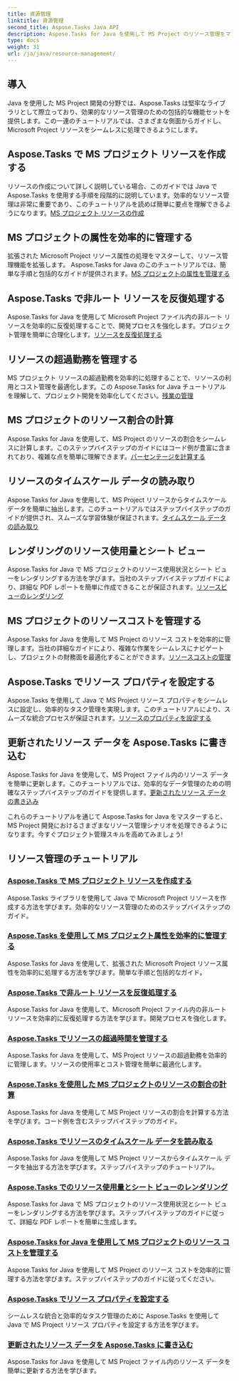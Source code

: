 ```yaml
---
title: 資源管理
linktitle: 資源管理
second_title: Aspose.Tasks Java API
description: Aspose.Tasks for Java を使用して MS Project のリソース管理をマスターします。作成、反復、コスト管理などを学びます。チュートリアルを使用して開発を最適化します。
type: docs
weight: 31
url: /ja/java/resource-management/
---
```

## 導入

Java を使用した MS Project 開発の分野では、Aspose.Tasks は堅牢なライブラリとして際立っており、効果的なリソース管理のための包括的な機能セットを提供します。この一連のチュートリアルでは、さまざまな側面からガイドし、Microsoft Project リソースをシームレスに処理できるようにします。

## Aspose.Tasks で MS プロジェクト リソースを作成する
リソースの作成について詳しく説明している場合、このガイドでは Java で Aspose.Tasks を使用する手順を段階的に説明しています。効率的なリソース管理は非常に重要であり、このチュートリアルを読めば簡単に要点を理解できるようになります。[MS プロジェクト リソースの作成](./create-resources/)

## MS プロジェクトの属性を効率的に管理する
拡張された Microsoft Project リソース属性の処理をマスターして、リソース管理機能を拡張します。 Aspose.Tasks for Java のこのチュートリアルでは、簡単な手順と包括的なガイドが提供されます。[MS プロジェクトの属性を管理する](./extended-resource-attributes/)

## Aspose.Tasks で非ルート リソースを反復処理する
Aspose.Tasks for Java を使用して Microsoft Project ファイル内の非ルート リソースを効率的に反復処理することで、開発プロセスを強化します。プロジェクト管理を簡単に合理化します。[リソースを反復処理する](./iterate-non-root-resources/)

## リソースの超過勤務を管理する
MS プロジェクト リソースの超過勤務を効率的に処理することで、リソースの利用とコスト管理を最適化します。この Aspose.Tasks for Java チュートリアルを理解して、プロジェクト開発を効率化してください。[残業の管理](./overtimes-resource/)

## MS プロジェクトのリソース割合の計算
Aspose.Tasks for Java を使用して、MS Project のリソースの割合をシームレスに計算します。このステップバイステップのガイドにはコード例が豊富に含まれており、複雑な点を簡単に理解できます。[パーセンテージを計算する](./percentage-calculations/)

## リソースのタイムスケール データの読み取り
Aspose.Tasks for Java を使用して、MS Project リソースからタイムスケール データを簡単に抽出します。このチュートリアルではステップバイステップのガイドが提供され、スムーズな学習体験が保証されます。[タイムスケール データの読み取り](./read-timephased-data/)

## レンダリングのリソース使用量とシート ビュー
Aspose.Tasks for Java で MS プロジェクトのリソース使用状況とシート ビューをレンダリングする方法を学びます。当社のステップバイステップガイドにより、詳細な PDF レポートを簡単に作成できることが保証されます。[リソースビューのレンダリング](./render-resource-usage-sheet-view/)

## MS プロジェクトのリソースコストを管理する
Aspose.Tasks for Java を使用して MS Project のリソース コストを効率的に管理します。当社の詳細なガイドにより、複雑な作業をシームレスにナビゲートし、プロジェクトの財務面を最適化することができます。[リソースコストの管理](./resource-cost/)

## Aspose.Tasks でリソース プロパティを設定する
Aspose.Tasks を使用して Java で MS Project リソース プロパティをシームレスに設定し、効率的なタスク管理を実現します。このチュートリアルにより、スムーズな統合プロセスが保証されます。[リソースのプロパティを設定する](./set-resource-properties/)

## 更新されたリソース データを Aspose.Tasks に書き込む
Aspose.Tasks for Java を使用して、MS Project ファイル内のリソース データを簡単に更新します。このチュートリアルでは、効率的なデータ管理のための明確なステップバイステップのガイドを提供します。[更新されたリソース データの書き込み](./write-updated-resource-data/)

これらのチュートリアルを通じて Aspose.Tasks for Java をマスターすると、MS Project 開発におけるさまざまなリソース管理シナリオを処理できるようになります。今すぐプロジェクト管理スキルを高めてみましょう!
## リソース管理のチュートリアル
### [Aspose.Tasks で MS プロジェクト リソースを作成する](./create-resources/)
Aspose.Tasks ライブラリを使用して Java で Microsoft Project リソースを作成する方法を学びます。効率的なリソース管理のためのステップバイステップのガイド。
### [Aspose.Tasks を使用して MS プロジェクト属性を効率的に管理する](./extended-resource-attributes/)
Aspose.Tasks for Java を使用して、拡張された Microsoft Project リソース属性を効率的に処理する方法を学びます。簡単な手順と包括的なガイド。
### [Aspose.Tasks で非ルート リソースを反復処理する](./iterate-non-root-resources/)
Aspose.Tasks for Java を使用して、Microsoft Project ファイル内の非ルート リソースを効率的に反復処理する方法を学びます。開発プロセスを強化します。
### [Aspose.Tasks でリソースの超過時間を管理する](./overtimes-resource/)
Aspose.Tasks for Java を使用して、MS Project リソースの超過勤務を効率的に管理します。リソースの使用率とコスト管理を簡単に最適化します。
### [Aspose.Tasks を使用した MS プロジェクトのリソースの割合の計算](./percentage-calculations/)
Aspose.Tasks for Java を使用して MS Project リソースの割合を計算する方法を学びます。コード例を含むステップバイステップのガイド。
### [Aspose.Tasks でリソースのタイムスケール データを読み取る](./read-timephased-data/)
Aspose.Tasks for Java を使用して MS Project リソースからタイムスケール データを抽出する方法を学びます。ステップバイステップのチュートリアル。
### [Aspose.Tasks でのリソース使用量とシート ビューのレンダリング](./render-resource-usage-sheet-view/)
Aspose.Tasks for Java で MS プロジェクトのリソース使用状況とシート ビューをレンダリングする方法を学びます。ステップバイステップのガイドに従って、詳細な PDF レポートを簡単に生成します。
### [Aspose.Tasks for Java を使用して MS プロジェクトのリソース コストを管理する](./resource-cost/)
Aspose.Tasks for Java を使用して MS Project のリソース コストを効率的に管理する方法を学びます。ステップバイステップのガイドに従ってください。
### [Aspose.Tasks でリソース プロパティを設定する](./set-resource-properties/)
シームレスな統合と効率的なタスク管理のために Aspose.Tasks を使用して Java で MS Project リソース プロパティを設定する方法を学びます。
### [更新されたリソース データを Aspose.Tasks に書き込む](./write-updated-resource-data/)
Aspose.Tasks for Java を使用して MS Project ファイル内のリソース データを簡単に更新する方法を学びます。